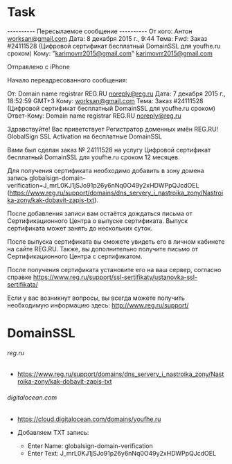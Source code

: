 # Task

---------- Пересылаемое сообщение ----------
От кого: Антон <worksan@gmail.com>
Дата: 8 декабря 2015 г., 9:44
Тема: Fwd: Заказ #24111528 (Цифровой сертификат бесплатный DomainSSL для youfhe.ru сроком)
Кому: "karimovrr2015@gmail.com" <karimovrr2015@gmail.com>




Отправлено с iPhone

Начало переадресованного сообщения:

От: Domain name registrar REG.RU <noreply@reg.ru>
Дата: 7 декабря 2015 г., 18:52:59 GMT+3
Кому: worksan@gmail.com
Тема:     Заказ #24111528 (Цифровой сертификат бесплатный DomainSSL для youfhe.ru сроком)
Ответ-Кому: Domain name registrar REG.RU <noreply@reg.ru>

Здравствуйте!
Вас приветствует Регистратор доменных имён REG.RU!
GlobalSign SSL Activation на бесплатные DomainSSL

Вами был сделан заказ № 24111528 на услугу Цифровой сертификат бесплатный DomainSSL для youfhe.ru сроком 12 месяцев.

Для получения сертификата необходимо добавить в зону домена запись globalsign-domain-verification=J_mrL0KJ1jSJo91p26y6nNq0O49y2xHDWPpQJcdOEL (https://www.reg.ru/support/domains/dns_servery_i_nastroika_zony/Nastroika-zony/kak-dobavit-zapis-txt).

После добавления записи вам остаётся дождаться письма от Сертификационного Центра о выпуске сертификата. Выпуск сертификата может занять до нескольких суток.

После выпуска сертификата вы сможете увидеть его в личном кабинете на сайте REG.RU. Также, вы дополнительно получите письмо от Сертификационного Центра с сертификатом.

После получения сертификата установите его на ваш сервер, согласно справке https://www.reg.ru/support/ssl-sertifikaty/ustanovka-ssl-sertifikata/

Если у вас возникнут вопросы, вы всегда можете получить необходимую информацию здесь: http://www.reg.ru/support/

# DomainSSL

###### reg.ru

* <https://www.reg.ru/support/domains/dns_servery_i_nastroika_zony/Nastroika-zony/kak-dobavit-zapis-txt>

###### digitalocean.com

* <https://cloud.digitalocean.com/domains/youfhe.ru>

* Добавляем TXT запись: 
  * Enter Name: globalsign-domain-verification
  * Enter Text: J_mrL0KJ1jSJo91p26y6nNq0O49y2xHDWPpQJcdOEL